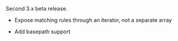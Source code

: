 Second 3.x beta release.

- Expose matching rules through an iterator, not a separate array

- Add basepath support
